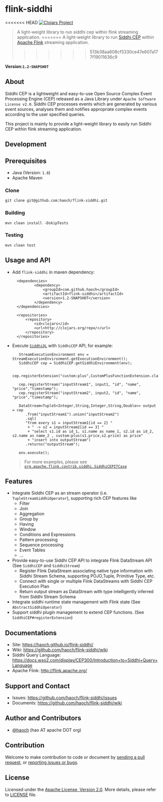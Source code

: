 flink-siddhi
============

<<<<<<< HEAD
[![Clojars Project](https://img.shields.io/clojars/v/com.github.haoch/flink-siddhi_2.10.svg)](https://clojars.org/com.github.haoch/flink-siddhi_2.10)


> A light-weight library to run siddhi cep within flink streaming application.
=======
> A light-weight library to run [Siddhi CEP](https://github.com/wso2/siddhi) within [Apache Flink](https://github.com/apache/flink) streaming application.
>>>>>>> 513b38aa608cf5330ce47e607a177f19011636c9

__Version:`1.2-SNAPSHOT`__

## About

Siddhi CEP is a lightweight and easy-to-use Open Source Complex Event Processing Engine (CEP) released as a Java Library under `Apache Software License v2.0`. 
Siddhi CEP processes events which are generated by various event sources, analyses them and notifies appropriate complex events according to the user specified queries. 

This project is mainly to provide a light-weight library to easily run Siddhi CEP within flink streaming application.


## Development

## Prerequisites
* Java (Version: `1.8`)
* Apache Maven

### Clone
	git clone git@github.com:haoch/flink-siddhi.git

### Building

   	mvn clean install -DskipTests
   
### Testing

   	mvn clean test

## Usage and API

* Add `flink-siddhi` in maven dependency:

		<dependencies>
        		<dependency>
        	        <groupId>com.github.haoch</groupId>
        	        <artifactId>flink-siddhi</artifactId>
        	        <version>1.2-SNAPSHOT</version>
        	    </dependency>
        </dependencies>
            
        <repositories>
            <repository>
                <id>clojars</id>
                <url>http://clojars.org/repo/</url>
            </repository>
        </repositories>
 
* Execute [`SiddhiQL`](https://docs.wso2.com/display/CEP300/Introduction+to+Siddhi+Query+Language) with `SiddhiCEP` API, for example:

	     StreamExecutionEnvironment env = StreamExecutionEnvironment.getExecutionEnvironment();
	     SiddhiCEP cep = SiddhiCEP.getSiddhiEnvironment(env);
	    
	     cep.registerExtension("custom:plus",CustomPlusFunctionExtension.class);
	    
	     cep.registerStream("inputStream1", input1, "id", "name", "price","timestamp");
	     cep.registerStream("inputStream2", input2, "id", "name", "price","timestamp");
	    
	     DataStream<Tuple5<Integer,String,Integer,String,Double>> output = cep
	     	.from("inputStream1").union("inputStream2")
	     	.sql( 
	     	"from every s1 = inputStream1[id == 2] "
    		 + " -> s2 = inputStream2[id == 3] "
    		 + "select s1.id as id_1, s1.name as name_1, s2.id as id_2, s2.name as name_2 , custom:plus(s1.price,s2.price) as price"
    		 + "insert into outputStream")
	    	.returns("outputStream");
	    
	     env.execute();
     
  > For more examples, please see [`org.apache.flink.contrib.siddhi.SiddhiCEPITCase`](https://github.com/haoch/flink-siddhi/blob/master/src/test/java/org/apache/flink/contrib/siddhi/SiddhiCEPITCase.java)
  
## Features

* Integrate Siddhi CEP as an stream operator (i.e. `TupleStreamSiddhiOperator`), supporting rich CEP features like
  * Filter
  * Join
  * Aggregation
  * Group by
  * Having
  * Window
  * Conditions and Expressions
  * Pattern processing
  * Sequence processing
  * Event Tables
  * ...
* Provide easy-to-use Siddhi CEP API to integrate Flink DataStream API (See `SiddhiCEP` and `SiddhiStream`)
  * Register Flink DataStream associating native type information with Siddhi Stream Schema, supporting POJO,Tuple, Primitive Type, etc.
  * Connect with single or multiple Flink DataStreams with Siddhi CEP Execution Plan
  * Return output stream as DataStream with type intelligently inferred from Siddhi Stream Schema
* Integrate siddhi runtime state management with Flink state (See `AbstractSiddhiOperator`)
* Support siddhi plugin management to extend CEP functions. (See `SiddhiCEP#registerExtension`)

## Documentations
* Site: https://haoch.github.io/flink-siddhi/
* Wiki: https://github.com/haoch/flink-siddhi/wiki
* Siddhi Query Language: https://docs.wso2.com/display/CEP300/Introduction+to+Siddhi+Query+Language
* Apache Flink: http://flink.apache.org/

## Support and Contact
* Issues: https://github.com/haoch/flink-siddhi/issues
* Documents: https://github.com/haoch/flink-siddhi/wiki

## Author and Contributors

* [@haoch](http://github.com/haoch) (hao AT apache DOT org)

## Contribution

Welcome to make contribution to code or document by [sending a pull request](https://github.com/haoch/flink-siddhi/pulls), or [reporting issues or bugs](https://github.com/haoch/flink-siddhi/issues).

## License

Licensed under the [Apache License, Version 2.0](http://www.apache.org/licenses/LICENSE-2.0). More details, please refer to [LICENSE](LICENSE) file.
